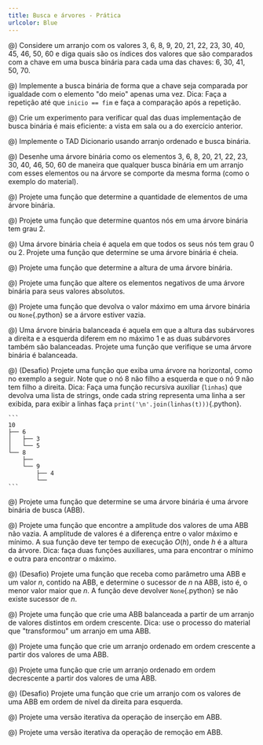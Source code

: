 ```yaml
---
title: Busca e árvores - Prática
urlcolor: Blue
---
```


<!-- Busca binária -->

@) Considere um arranjo com os valores 3, 6, 8, 9, 20, 21, 22, 23, 30, 40, 45, 46, 50, 60 e diga quais são os índices dos valores que são comparados com a chave em uma busca binária para cada uma das chaves: 6, 30, 41, 50, 70.

@) Implemente a busca binária de forma que a chave seja comparada por igualdade com o elemento "do meio" apenas uma vez. Dica: Faça a repetição até que `inicio == fim` e faça a comparação após a repetição.

@) Crie um experimento para verificar qual das duas implementação de busca binária é mais eficiente: a vista em sala ou a do exercício anterior.

@) Implemente o TAD Dicionario usando arranjo ordenado e busca binária.

<!-- Árvores binária -->

@) Desenhe uma árvore binária como os elementos 3, 6, 8, 20, 21, 22, 23, 30, 40, 46, 50, 60 de maneira que qualquer busca binária em um arranjo com esses elementos ou na árvore se comporte da mesma forma (como o exemplo do material).

@) Projete uma função que determine a quantidade de elementos de uma árvore binária.

@) Projete uma função que determine quantos nós em uma árvore binária tem grau 2.

@) Uma árvore binária cheia é aquela em que todos os seus nós tem grau 0 ou 2. Projete uma função que determine se uma árvore binária é cheia.

@) Projete uma função que determine a altura de uma árvore binária.

@) Projete uma função que altere os elementos negativos de uma árvore binária para seus valores absolutos.

@) Projete uma função que devolva o valor máximo em uma árvore binária ou `None`{.python} se a árvore estiver vazia.

@) Uma árvore binária balanceada é aquela em que a altura das subárvores a direita e a esquerda diferem em no máximo 1 e as duas subárvores também são balanceadas. Projete uma função que verifique se uma árvore binária é balanceada.

@) (Desafio) Projete uma função que exiba uma árvore na horizontal, como no exemplo a seguir. Note que o nó 8 não filho a esquerda e que o nó 9 não tem filho a direita. Dica: Faça uma função recursiva auxiliar (`linhas`) que devolva uma lista de strings, onde cada string representa uma linha a ser exibida, para exibir a linhas faça `print('\n'.join(linhas(t)))`{.python}.

    ```
    10
    ├── 6
    │   ├── 3
    │   └── 5
    └── 8
        ├──
        └── 9
            ├── 4
            └──
    ```

<!-- Árvores binárias de busca -->

@) Projete uma função que determine se uma árvore binária é uma árvore binária de busca (ABB).

@) Projete uma função que encontre a amplitude dos valores de uma ABB não vazia. A amplitude de valores é a diferença entre o valor máximo e mínimo. A sua função deve ter tempo de execução $O(h)$, onde $h$ é a altura da árvore. Dica: faça duas funções auxiliares, uma para encontrar o mínimo e outra para encontrar o máximo.

@) (Desafio) Projete uma função que receba como parâmetro uma ABB e um valor $n$, contido na ABB, e determine o sucessor de $n$ na ABB, isto é, o menor valor maior que $n$. A função deve devolver `None`{.python} se não existe sucessor de $n$.

@) Projete uma função que crie uma ABB balanceada a partir de um arranjo de valores distintos em ordem crescente. Dica: use o processo do material que "transformou" um arranjo em uma ABB.

@) Projete uma função que crie um arranjo ordenado em ordem crescente a partir dos valores de uma ABB.

@) Projete uma função que crie um arranjo ordenado em ordem decrescente a partir dos valores de uma ABB.

@) (Desafio) Projete uma função que crie um arranjo com os valores de uma ABB em ordem de nível da direita para esquerda.

@) Projete uma versão iterativa da operação de inserção em ABB.

@) Projete uma versão iterativa da operação de remoção em ABB.

